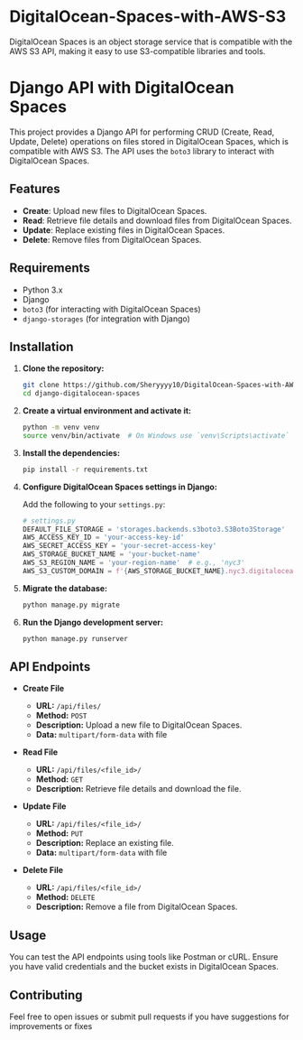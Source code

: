 # DigitalOcean-Spaces-with-AWS-S3
DigitalOcean Spaces is an object storage service that is compatible with the AWS S3 API, making it easy to use S3-compatible libraries and tools. 

# Django API with DigitalOcean Spaces

This project provides a Django API for performing CRUD (Create, Read, Update, Delete) operations on files stored in DigitalOcean Spaces, which is compatible with AWS S3. The API uses the `boto3` library to interact with DigitalOcean Spaces.

## Features

- **Create**: Upload new files to DigitalOcean Spaces.
- **Read**: Retrieve file details and download files from DigitalOcean Spaces.
- **Update**: Replace existing files in DigitalOcean Spaces.
- **Delete**: Remove files from DigitalOcean Spaces.

## Requirements

- Python 3.x
- Django
- `boto3` (for interacting with DigitalOcean Spaces)
- `django-storages` (for integration with Django)

## Installation

1. **Clone the repository:**

    ```bash
    git clone https://github.com/Sheryyyy10/DigitalOcean-Spaces-with-AWS-S3.git
    cd django-digitalocean-spaces
    ```

2. **Create a virtual environment and activate it:**

    ```bash
    python -m venv venv
    source venv/bin/activate  # On Windows use `venv\Scripts\activate`
    ```

3. **Install the dependencies:**

    ```bash
    pip install -r requirements.txt
    ```

4. **Configure DigitalOcean Spaces settings in Django:**

    Add the following to your `settings.py`:

    ```python
    # settings.py
    DEFAULT_FILE_STORAGE = 'storages.backends.s3boto3.S3Boto3Storage'
    AWS_ACCESS_KEY_ID = 'your-access-key-id'
    AWS_SECRET_ACCESS_KEY = 'your-secret-access-key'
    AWS_STORAGE_BUCKET_NAME = 'your-bucket-name'
    AWS_S3_REGION_NAME = 'your-region-name'  # e.g., 'nyc3'
    AWS_S3_CUSTOM_DOMAIN = f'{AWS_STORAGE_BUCKET_NAME}.nyc3.digitaloceanspaces.com'
    ```

5. **Migrate the database:**

    ```bash
    python manage.py migrate
    ```

6. **Run the Django development server:**

    ```bash
    python manage.py runserver
    ```

## API Endpoints

- **Create File**
    - **URL:** `/api/files/`
    - **Method:** `POST`
    - **Description:** Upload a new file to DigitalOcean Spaces.
    - **Data:** `multipart/form-data` with file

- **Read File**
    - **URL:** `/api/files/<file_id>/`
    - **Method:** `GET`
    - **Description:** Retrieve file details and download the file.
    
- **Update File**
    - **URL:** `/api/files/<file_id>/`
    - **Method:** `PUT`
    - **Description:** Replace an existing file.
    - **Data:** `multipart/form-data` with file

- **Delete File**
    - **URL:** `/api/files/<file_id>/`
    - **Method:** `DELETE`
    - **Description:** Remove a file from DigitalOcean Spaces.

## Usage

You can test the API endpoints using tools like Postman or cURL. Ensure you have valid credentials and the bucket exists in DigitalOcean Spaces.

## Contributing

Feel free to open issues or submit pull requests if you have suggestions for improvements or fixes
